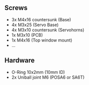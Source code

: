 ## Screws ##
- 3x M4x16 countersunk (Base)
- 4x M3x25 (Servo Base)
- 4x M3x10 countersunk (Servohorns)
- 1x M3x10 (PCB)
- 1x M4x16 (Top window mount)
- ...

## Hardware ##
- O-Ring 10x2mm (10mm ID)
- 2x Uniball joint M6 (POSA6 or SA6T)
